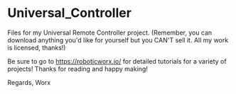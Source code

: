 # Universal_Controller
Files for my Universal Remote Controller project. 
(Remember, you can download anything you'd like for yourself but you CAN'T sell it. All my work is licensed, thanks!)

Be sure to go to https://roboticworx.io/ for detailed tutorials for a variety of projects! Thanks for reading and happy making!

Regards, Worx
